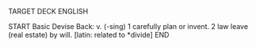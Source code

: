 TARGET DECK
ENGLISH

START
Basic
Devise
Back: v. (-sing) 1 carefully plan or invent. 2 law leave (real estate) by will. [latin: related to *divide]
END
